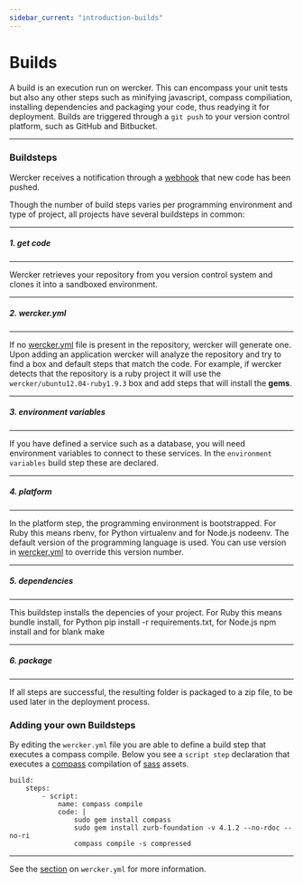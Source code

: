 ```yaml
---
sidebar_current: "introduction-builds"
---
```


# Builds

A build is an execution run on wercker.
This can encompass your unit tests but also any other steps such as minifying javascript, compass compiliation, installing dependencies and packaging your code, thus readying it for deployment.
Builds are triggered through a `git push` to your version control platform, such as GitHub and Bitbucket.

-------

### Buildsteps

Wercker receives a notification through a [webhook](https://help.github.com/articles/post-receive-hooks) that new code has been pushed.

Though the number of build steps varies per programming environment and type of project, all projects have several buildsteps in common:

***
##### 1. get code
***
Wercker retrieves your repository from you version control system and clones it into a sandboxed environment.

***
##### 2. wercker.yml
***
If no [wercker.yml](/articles/werckeryml/) file is present in the repository, wercker will generate one.
Upon adding an application wercker will analyze the repository and try to find a box and default steps that match the code.
For example, if wercker detects that the repository is a ruby project it
will use the `wercker/ubuntu12.04-ruby1.9.3` box and add steps that will
install the **gems**.

***
##### 3. environment variables
***
If you have defined a service such as a database, you will need environment variables to connect to these services. In the `environment variables` build step these are declared.

***
##### 4. platform
***
In the platform step, the programming environment is bootstrapped. For Ruby this means rbenv, for Python virtualenv and for Node.js nodeenv. The default version of the programming language is used. You can use version in [wercker.yml](/articles/werckeryml/) to override this version number.

***
##### 5. dependencies
***
This buildstep installs the depencies of your project. For Ruby this means bundle install, for Python pip install -r requirements.txt, for Node.js npm install and for blank make

***
##### 6. package
***
If all steps are successful, the resulting folder is packaged to a zip file, to be used later in the deployment process.

### Adding your own Buildsteps

By editing the `wercker.yml` file you are able to define a build step that executes a compass compile. Below you see a `script step` declaration that executes a [compass](http://compass-style.org) compilation of [sass](http://sass-lang.com/) assets.


    build:
        steps:
            - script:
                name: compass compile
                code: |
                    sudo gem install compass
                    sudo gem install zurb-foundation -v 4.1.2 --no-rdoc --no-ri
                    compass compile -s compressed

***
See the [section](/articles/werckeryml/) on `wercker.yml` for more information.
